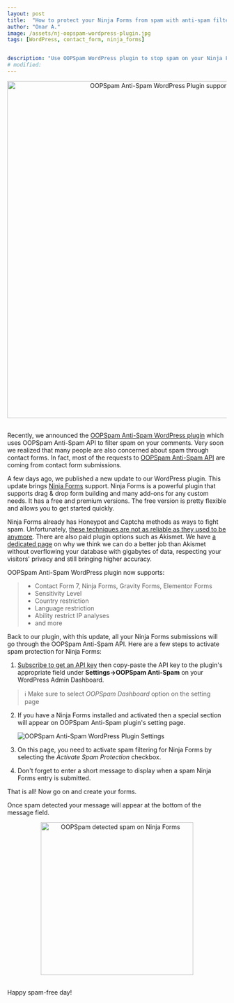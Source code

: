 ```yaml
---
layout: post
title:  "How to protect your Ninja Forms from spam with anti-spam filter API"
author: "Onar A."
image: /assets/nj-oopspam-wordpress-plugin.jpg
tags: [WordPress, contact_form, ninja_forms]


description: "Use OOPSpam WordPress plugin to stop spam on your Ninja Forms"
# modified: 
---
```

<center>
<a href="https://wordpress.org/plugins/oopspam-anti-spam/">
<img width="772" alt="OOPSpam Anti-Spam WordPress Plugin supports Ninja Forms" src="/blog/assets/nj-oopspam-wordpress-plugin-header.jpg">
</a>
</center>
<br/>

Recently, we announced the [OOPSpam Anti-Spam WordPress plugin](https://wordpress.org/plugins/oopspam-anti-spam/) which uses OOPSpam Anti-Spam API to filter spam on your comments. Very soon we realized that many people are also concerned about spam through contact forms. In fact, most of the requests to [OOPSpam Anti-Spam API](https://oopspam.com) are coming from contact form submissions.

A few days ago, we published a new update to our WordPress plugin. This update brings [Ninja Forms](https://ninjaforms.com/) support. Ninja Forms is a powerful plugin that supports drag & drop form building and many add-ons for any custom needs. It has a free and premium versions. The free version is pretty flexible and allows you to get started quickly.

Ninja Forms already has Honeypot and Captcha methods as ways to fight spam. Unfortunately, [these techniques are not as reliable as they used to be anymore](https://www.oopspam.com/blog/how-to-add-spamfilter-to-a-contact-form). There are also paid plugin options such as Akismet. We have [a dedicated page](https://www.oopspam.com/akismet-alternative.html) on why we think we can do a better job than Akismet without overflowing your database with gigabytes of data, respecting your visitors' privacy and still bringing higher accuracy.

OOPSpam Anti-Spam WordPress plugin now supports:

> - Contact Form 7, Ninja Forms, Gravity Forms, Elementor Forms
> - Sensitivity Level
> - Country restriction
> - Language restriction
> - Ability restrict IP analyses
> - and more

Back to our plugin, with this update, all your Ninja Forms submissions will go through the OOPSpam Anti-Spam API. 
Here are a few steps to activate spam protection for Ninja Forms:

1. [Subscribe to get an API key](https://app.oopspam.com/Identity/Account/Register) then copy-paste the API key to the plugin's appropriate field under __Settings->OOPSpam Anti-Spam__ on your WordPress Admin Dashboard.

> ℹ️ Make sure to select *OOPSpam Dashboard* option on the setting page

2. If you have a Ninja Forms installed and activated then a special section will appear on OOPSpam Anti-Spam plugin's setting page.

    ![OOPSpam Anti-Spam WordPress Plugin Settings](/blog/assets/oopspam-nj-settings.png "OOPSpam Anti-Spam WordPress Plugin Settings")

3. On this page, you need to activate spam filtering for Ninja Forms by selecting the *Activate Spam Protection* checkbox.

4. Don't forget to enter a short message to display when a spam Ninja Forms entry is submitted.

That is all! Now go on and create your forms.

Once spam detected your message will appear at the bottom of the message field.
<center>
<img width="350" alt="OOPSpam detected spam on Ninja Forms" src="/blog/assets/nj-spam-detected.png">
</center>
<br/>

Happy spam-free day!

